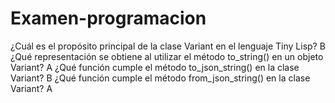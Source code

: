 # Examen-programacion
¿Cuál es el propósito principal de la clase Variant en el lenguaje Tiny Lisp? B
¿Qué representación se obtiene al utilizar el método to_string() en un objeto Variant? A
¿Qué función cumple el método to_json_string() en la clase Variant? B
¿Qué función cumple el método from_json_string() en la clase Variant? A

